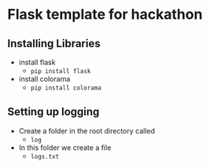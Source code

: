 # Flask template for hackathon

## Installing Libraries
+ install flask
    + `pip install flask`
+ install colorama
    + `pip install colorama`

## Setting up logging
+ Create a folder in the root directory called
    + `log`
+ In this folder we create a file
    + `logs.txt`